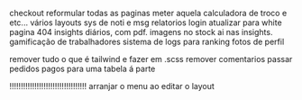 checkout
reformular todas as paginas
meter aquela calculadora de troco e etc...
vários layouts
sys de noti e msg
relatorios
login atualizar para white
pagina 404
insights diários, com pdf.
imagens no stock
ai nas insights.
gamificação de trabalhadores
sistema de logs para ranking
fotos de perfil

remover tudo o que é tailwind e fazer em .scss
remover comentarios
passar pedidos pagos para uma tabela á parte

!!!!!!!!!!!!!!!!!!!!!!!!!!!!!!!!!!
arranjar o menu ao editar o layout
